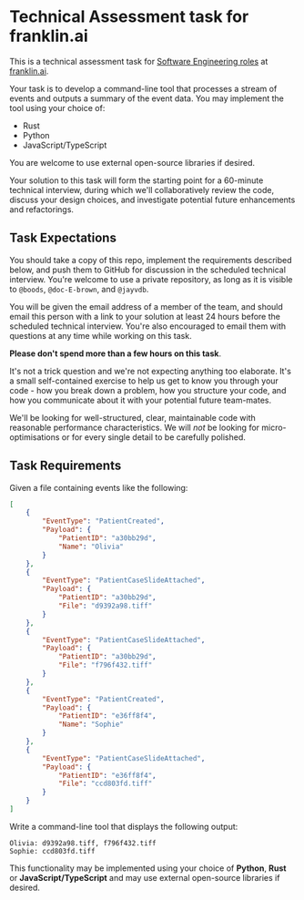 # Technical Assessment task for franklin.ai

This is a technical assessment task for [Software Engineering roles](
https://jobs.lever.co/harrison/4f10d488-9417-4128-bc5c-846d75304dae) at [franklin.ai](https://franklin.ai/).

Your task is to develop a command-line tool that processes a stream of events and outputs
a summary of the event data. You may implement the tool using your choice of:

* Rust
* Python
* JavaScript/TypeScript

You are welcome to use external open-source libraries if desired.

Your solution to this task will form the starting point for a 60-minute technical interview,
during which we'll collaboratively review the code, discuss your design choices, and investigate
potential future enhancements and refactorings.

## Task Expectations

You should take a copy of this repo, implement the requirements described below, and push them to GitHub
for discussion in the scheduled technical interview. You're welcome to use a private repository, as
long as it is visible to `@boods`, `@doc-E-brown`, and `@jayvdb`.

You will be given the email address of a member of the team, and should email this person with a link to your
solution at least 24 hours before the scheduled technical interview. You're also encouraged to email them with
questions at any time while working on this task.

**Please don't spend more than a few hours on this task**.

It's not a trick question and we're not expecting anything too elaborate. It's a small self-contained exercise to
help us get to know you through your code - how you break down a problem, how you structure your code, and how you
communicate about it with your potential future team-mates.

We'll be looking for well-structured, clear, maintainable code with reasonable performance characteristics.
We will *not* be looking for micro-optimisations or for every single detail to be carefully polished.

## Task Requirements

Given a file containing events like the following:

```json
[
    {
        "EventType": "PatientCreated",
        "Payload": {
            "PatientID": "a30bb29d",
            "Name": "Olivia"
        }
    },
    {
        "EventType": "PatientCaseSlideAttached",
        "Payload": {
            "PatientID": "a30bb29d",
            "File": "d9392a98.tiff"
        }
    },
    {
        "EventType": "PatientCaseSlideAttached",
        "Payload": {
            "PatientID": "a30bb29d",
            "File": "f796f432.tiff"
        }
    },
    {
        "EventType": "PatientCreated",
        "Payload": {
            "PatientID": "e36ff8f4",
            "Name": "Sophie"
        }
    },
    {
        "EventType": "PatientCaseSlideAttached",
        "Payload": {
            "PatientID": "e36ff8f4",
            "File": "ccd803fd.tiff"
        }
    }
]
```

Write a command-line tool that displays the following output:

```
Olivia: d9392a98.tiff, f796f432.tiff
Sophie: ccd803fd.tiff
```

This functionality may be implemented using your choice of **Python**, **Rust** or **JavaScript/TypeScript** and may use external
open-source libraries if desired.
